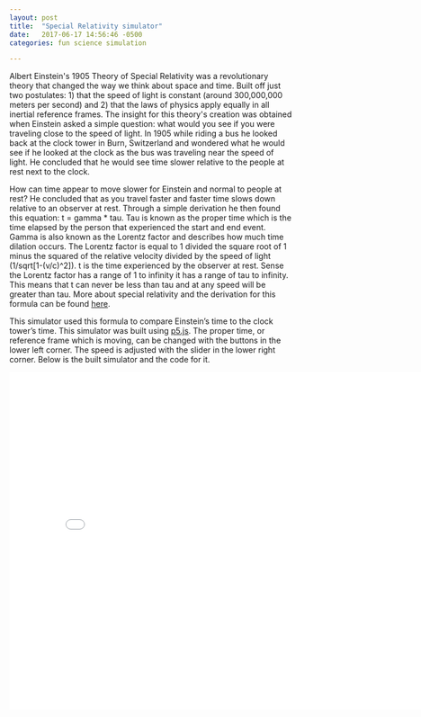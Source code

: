 ```yaml
---
layout: post
title:  "Special Relativity simulator"
date:   2017-06-17 14:56:46 -0500
categories: fun science simulation

---
```


Albert Einstein's 1905 Theory of Special Relativity was a revolutionary theory that changed the way we think about space and time. Built off just two postulates: 1) that the speed of light is constant (around 300,000,000 meters per second) and 2) that the laws of physics apply equally in all inertial reference frames. The insight for this theory's creation was obtained when Einstein asked a simple question: what would you see if you were traveling close to the speed of light. In 1905 while riding a bus he looked back at the clock tower in Burn, Switzerland and wondered what he would see if he looked at the clock as the bus was traveling near the speed of light. He concluded that he would see time slower relative to the people at rest next to the clock.

How can time appear to move slower for Einstein and normal to people at rest? He concluded that as you travel faster and faster time slows down relative to an observer at rest. Through a simple derivation he then found this equation: t = gamma * tau. Tau is known as the proper time which is the time elapsed by the person that experienced the start and end event. Gamma is also known as the Lorentz factor and describes how much time dilation occurs. The Lorentz factor is equal to 1 divided the square root of 1 minus the squared of the relative velocity divided by the speed of light (1/sqrt[1-(v/c)^2]). t is the time experienced by the observer at rest. Sense the Lorentz factor has a range of 1 to infinity it has a range of tau to infinity. This means that t can never be less than tau and at any speed will be greater than tau.  More about special relativity and the derivation for this formula can be found <a href="https://sciencebasedlife.wordpress.com/2012/08/10/derive-time-dilation-yourself-feel-like-a-genius/">here</a>.

This simulator used this formula to compare Einstein’s time to the clock tower’s time.  This simulator was built using <a href="https://p5js.org/">p5.js</a>.  The proper time, or reference frame which is moving, can be changed with the buttons in the lower left corner.  The speed is adjusted with the slider in the lower right corner.  Below is the built simulator and the code for it.

<iframe src="/assets/other/special-relativity-simulator.html" height="600" width="800" align="middle" scrolling="no" frameborder="0"></iframe>
